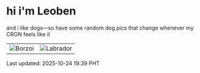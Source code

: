 # hi i'm Leoben

and i like dogs—so have some random dog pics that change whenever my CRON feels like it

|  |  |
|--------|----------|
| ![Borzoi](https://random-dog-vercel.vercel.app/api/random-borzoi?v=1761305970) | ![Labrador](https://random-dog-vercel.vercel.app/api/random-labrador?v=1761305970) |

Last updated: 2025-10-24 19:39 PHT
